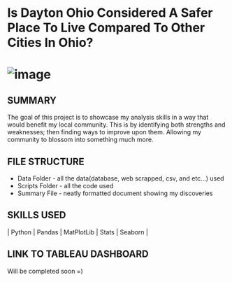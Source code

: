 # Is Dayton Ohio Considered A Safer Place To Live Compared To Other Cities In Ohio?
# ![image](https://github.com/Jeremiah-Byrd/Dayton-Crime-Stats-Analysis/assets/101752111/bdb7b10f-8f53-41d3-ab32-fba7978ce5f3)

## SUMMARY 
The goal of this project is to showcase my analysis skills in a way that would benefit my local community. This is by identifying both strengths and weaknesses; then finding ways to improve upon them. Allowing my community to blossom into something much more.

## FILE STRUCTURE 
- Data Folder - all the data(database, web scrapped, csv, and etc...) used
- Scripts Folder - all the code used
- Summary File - neatly formatted document showing my discoveries

## SKILLS USED
| Python | Pandas | MatPlotLib | Stats | Seaborn |

## LINK TO TABLEAU DASHBOARD
Will be completed soon =)
